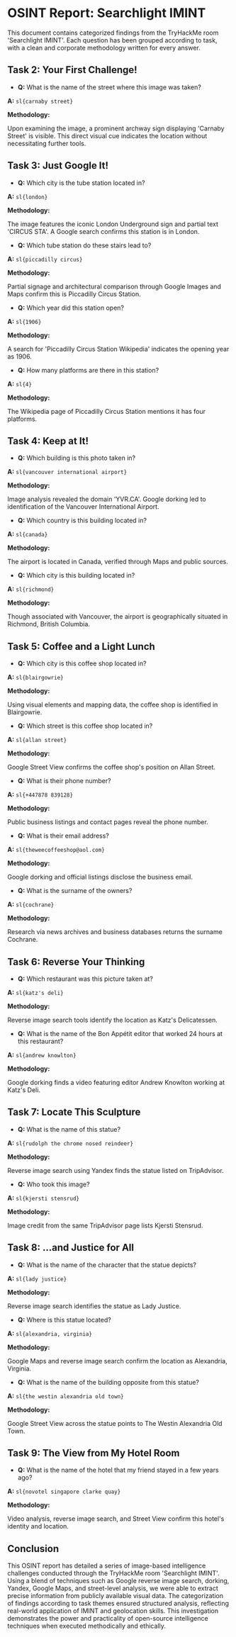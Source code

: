 # OSINT Report: Searchlight IMINT

This document contains categorized findings from the TryHackMe room 'Searchlight IMINT'. Each question has been grouped according to task, with a clean and corporate methodology written for every answer.

## Task 2: Your First Challenge!

- **Q:** What is the name of the street where this image was taken?

**A:** `sl{carnaby street}`

**Methodology:**

Upon examining the image, a prominent archway sign displaying 'Carnaby Street' is visible. This direct visual cue indicates the location without necessitating further tools.

## Task 3: Just Google It!

- **Q:** Which city is the tube station located in?

**A:** `sl{london}`

**Methodology:**

The image features the iconic London Underground sign and partial text 'CIRCUS STA'. A Google search confirms this station is in London.

- **Q:** Which tube station do these stairs lead to?

**A:** `sl{piccadilly circus}`

**Methodology:**

Partial signage and architectural comparison through Google Images and Maps confirm this is Piccadilly Circus Station.

- **Q:** Which year did this station open?

**A:** `sl{1906}`

**Methodology:**

A search for 'Piccadilly Circus Station Wikipedia' indicates the opening year as 1906.

- **Q:** How many platforms are there in this station?

**A:** `sl{4}`

**Methodology:**

The Wikipedia page of Piccadilly Circus Station mentions it has four platforms.

## Task 4: Keep at It!

- **Q:** Which building is this photo taken in?

**A:** `sl{vancouver international airport}`

**Methodology:**

Image analysis revealed the domain 'YVR.CA'. Google dorking led to identification of the Vancouver International Airport.

- **Q:** Which country is this building located in?

**A:** `sl{canada}`

**Methodology:**

The airport is located in Canada, verified through Maps and public sources.

- **Q:** Which city is this building located in?

**A:** `sl{richmond}`

**Methodology:**

Though associated with Vancouver, the airport is geographically situated in Richmond, British Columbia.

## Task 5: Coffee and a Light Lunch

- **Q:** Which city is this coffee shop located in?

**A:** `sl{blairgowrie}`

**Methodology:**

Using visual elements and mapping data, the coffee shop is identified in Blairgowrie.

- **Q:** Which street is this coffee shop located in?

**A:** `sl{allan street}`

**Methodology:**

Google Street View confirms the coffee shop's position on Allan Street.

- **Q:** What is their phone number?

**A:** `sl{+447878 839128}`

**Methodology:**

Public business listings and contact pages reveal the phone number.

- **Q:** What is their email address?

**A:** `sl{theweecoffeeshop@aol.com}`

**Methodology:**

Google dorking and official listings disclose the business email.

- **Q:** What is the surname of the owners?

**A:** `sl{cochrane}`

**Methodology:**

Research via news archives and business databases returns the surname Cochrane.

## Task 6: Reverse Your Thinking

- **Q:** Which restaurant was this picture taken at?

**A:** `sl{katz's deli}`

**Methodology:**

Reverse image search tools identify the location as Katz's Delicatessen.

- **Q:** What is the name of the Bon Appétit editor that worked 24 hours at this restaurant?

**A:** `sl{andrew knowlton}`

**Methodology:**

Google dorking finds a video featuring editor Andrew Knowlton working at Katz's Deli.

## Task 7: Locate This Sculpture

- **Q:** What is the name of this statue?

**A:** `sl{rudolph the chrome nosed reindeer}`

**Methodology:**

Reverse image search using Yandex finds the statue listed on TripAdvisor.

- **Q:** Who took this image?

**A:** `sl{kjersti stensrud}`

**Methodology:**

Image credit from the same TripAdvisor page lists Kjersti Stensrud.

## Task 8: ...and Justice for All

- **Q:** What is the name of the character that the statue depicts?

**A:** `sl{lady justice}`

**Methodology:**

Reverse image search identifies the statue as Lady Justice.

- **Q:** Where is this statue located?

**A:** `sl{alexandria, virginia}`

**Methodology:**

Google Maps and reverse image search confirm the location as Alexandria, Virginia.

- **Q:** What is the name of the building opposite from this statue?

**A:** `sl{the westin alexandria old town}`

**Methodology:**

Google Street View across the statue points to The Westin Alexandria Old Town.

## Task 9: The View from My Hotel Room

- **Q:** What is the name of the hotel that my friend stayed in a few years ago?

**A:** `sl{novotel singapore clarke quay}`

**Methodology:**

Video analysis, reverse image search, and Street View confirm this hotel's identity and location.

## Conclusion

This OSINT report has detailed a series of image-based intelligence challenges conducted through the TryHackMe room 'Searchlight IMINT'. Using a blend of techniques such as Google reverse image search, dorking, Yandex, Google Maps, and street-level analysis, we were able to extract precise information from publicly available visual data. The categorization of findings according to task themes ensured structured analysis, reflecting real-world application of IMINT and geolocation skills. This investigation demonstrates the power and practicality of open-source intelligence techniques when executed methodically and ethically.
